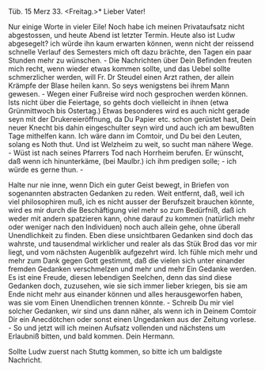  Tüb. 15 Merz 33. <Freitag.>*
Lieber Vater!

Nur einige Worte in vieler Eile! Noch habe ich meinen Privataufsatz nicht abgestossen, und heute Abend ist letzter Termin. Heute also ist Ludw abgesegelt? ich würde ihn kaum erwarten können, wenn nicht der reissend schnelle Verlauf des Semesters mich oft dazu brächte, den Tagen ein paar Stunden mehr zu wünschen. - Die Nachrichten über Dein Befinden freuten mich recht, wenn wieder etwas kommen sollte, und das Uebel sollte schmerzlicher werden, will Fr. Dr Steudel einen Arzt rathen, der allein Krämpfe der Blase heilen kann. So seys wenigstens bei ihrem Mann gewesen. - Wegen einer Fußreise wird noch gesprochen werden können. Ists nicht über die Feiertage, so gehts doch vielleicht in ihnen (etwa Grünmittwoch bis Ostertag.) Etwas besonderes wird es auch nicht gerade seyn mit der Drukereieröffnung, da Du Papier etc. schon gerüstet hast, Dein neuer Knecht bis dahin eingeschulter seyn wird und auch ich am bewußten Tage mithelfen kann. Ich wäre dann im Comtoir, und Du bei den Leuten, solang es Noth thut. Und ist Welzheim zu weit, so sucht man nähere Wege. - Wüst ist nach seines Pfarrers Tod nach Horrheim berufen. Er wünscht, daß wenn ich hinunterkäme, (bei Maulbr.) ich ihm predigen solle; - ich würde es gerne thun. -

Halte nur nie inne, wenn Dich ein guter Geist bewegt, in Briefen von sogenannten abstracten Gedanken zu reden. Weit entfernt, daß, weil ich viel philosophiren muß, ich es nicht ausser der Berufszeit brauchen könnte, wird es mir durch die Beschäftigung viel mehr so zum Bedürfniß, daß ich weder mit andern spatzieren kann, ohne darauf zu kommen (natürlich mehr oder weniger nach den Individuen) noch auch allein gehe, ohne überall Unendlichkeit zu finden. Eben diese unsichtbaren Gedanken sind doch das wahrste, und tausendmal wirklicher und realer als das Stük Brod das vor mir liegt, und vom nächsten Augenblik aufgezehrt wird. Ich fühle mich mehr und mehr zum Dank gegen Gott gestimmt, daß die vielen sich unter einander fremden Gedanken verschmelzen und mehr und mehr Ein Gedanke werden. Es ist eine Freude, diesen lebendigen Seelchen, denn das sind diese Gedanken doch, zuzusehen, wie sie sich immer lieber kriegen, bis sie am Ende nicht mehr aus einander können und alles herausgeworfen haben, was sie vom Einen Unendlichen trennen könnte. - Schreib Du mir viel solcher Gedanken, wir sind uns dann näher, als wenn ich in Deinem Comtoir Dir ein Anecdötchen oder sonst einen Ungedanken aus der Zeitung vorlese. - So und jetzt will ich meinen Aufsatz vollenden und nächstens um Erlaubniß bitten, und bald kommen. 
 Dein Hermann.

Sollte Ludw zuerst nach Stuttg kommen, so bitte ich um baldigste Nachricht. 